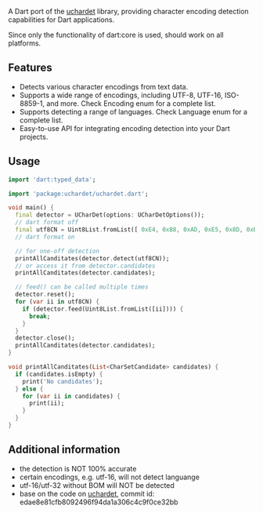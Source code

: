 <!-- 
This README describes the package. If you publish this package to pub.dev,
this README's contents appear on the landing page for your package.

For information about how to write a good package README, see the guide for
[writing package pages](https://dart.dev/tools/pub/writing-package-pages). 

For general information about developing packages, see the Dart guide for
[creating packages](https://dart.dev/guides/libraries/create-packages)
and the Flutter guide for
[developing packages and plugins](https://flutter.dev/to/develop-packages). 
-->

A Dart port of the [uchardet](https://gitlab.freedesktop.org/uchardet/uchardet) library, providing character encoding detection capabilities for Dart applications.

Since only the functionality of dart:core is used, should work  on all platforms.

## Features

- Detects various character encodings from text data.
- Supports a wide range of encodings, including UTF-8, UTF-16, ISO-8859-1, and more. Check Encoding enum for a complete list.
- Supports detecting a range of languages. Check Language enum for a complete list.
- Easy-to-use API for integrating encoding detection into your Dart projects.

## Usage

```dart
import 'dart:typed_data';

import 'package:uchardet/uchardet.dart';

void main() {
  final detector = UCharDet(options: UCharDetOptions());
  // dart format off
  final utf8CN = Uint8List.fromList([ 0xE4, 0xB8, 0xAD, 0xE5, 0x8D, 0xB1, 0xE4, 0xBA, 0x8B, 0xE6, 0x96, 0x87, 0xE5, 0x8C, 0x97, 0xE5, 0x92, 0x8C, 0xE5, 0x9B, 0x9B, ]);
  // dart format on

  // for one-off detection
  printAllCanditates(detector.detect(utf8CN));
  // or access it from detector.candidates
  printAllCanditates(detector.candidates);

  // feed() can be called multiple times
  detector.reset();
  for (var ii in utf8CN) {
    if (detector.feed(Uint8List.fromList([ii]))) {
      break;
    }
  }
  detector.close();
  printAllCanditates(detector.candidates);
}

void printAllCanditates(List<CharSetCandidate> candidates) {
  if (candidates.isEmpty) {
    print('No candidates');
  } else {
    for (var ii in candidates) {
      print(ii);
    }
  }
}

```

## Additional information

- the detection is NOT 100% accurate
- certain encodings, e.g. utf-16, will not detect languange
- utf-16/utf-32 without BOM will NOT be detected
- base on the code on [uchardet](https://gitlab.freedesktop.org/uchardet/uchardet), commit id: edae8e81cfb8092496f94da1a306c4c9f0ce32bb
